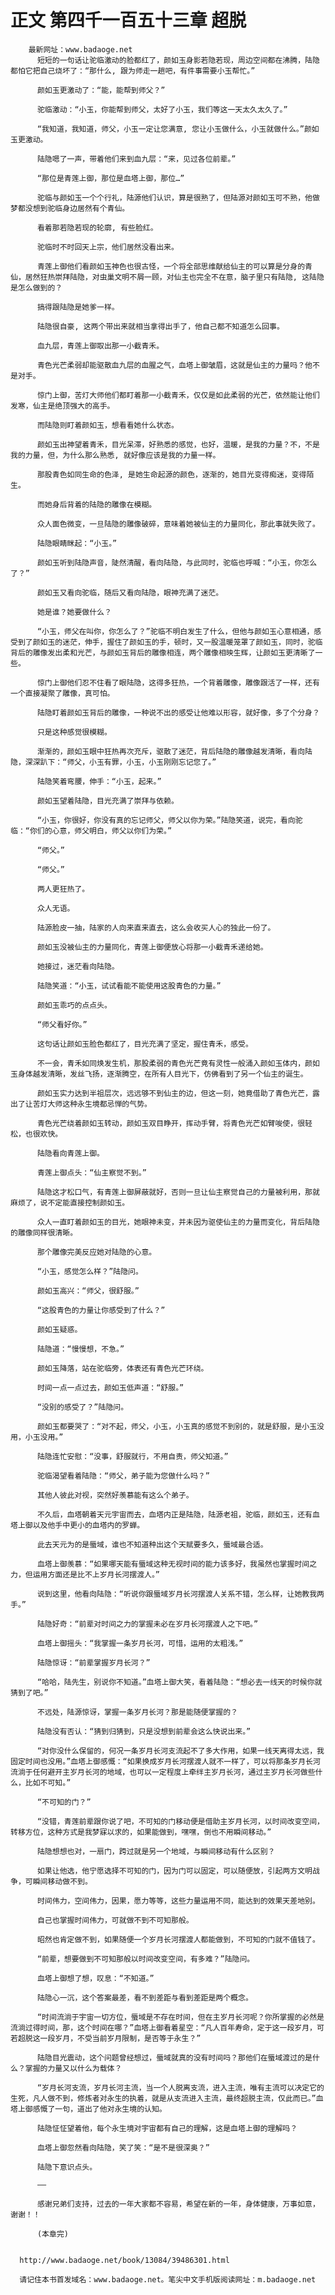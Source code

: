 # 正文 第四千一百五十三章 超脱
        最新网址：www.badaoge.net
          短短的一句话让驼临激动的脸都红了，颜如玉身影若隐若现，周边空间都在沸腾，陆隐都怕它把自己烧坏了：“那什么, 跟为师走一趟吧，有件事需要小玉帮忙。”
      
          颜如玉更激动了：“能，能帮到师父？”
      
          驼临激动：“小玉，你能帮到师父，太好了小玉，我们等这一天太久太久了。”
      
          “我知道，我知道，师父，小玉一定让您满意, 您让小玉做什么，小玉就做什么。”颜如玉更激动。
      
          陆隐嗯了一声，带着他们来到血九层：“来，见过各位前辈。”
      
          “那位是青莲上御，那位是血塔上御，那位…”
      
          驼临与颜如玉一个个行礼，陆源他们认识，算是很熟了，但陆源对颜如玉可不熟，他做梦都没想到驼临身边居然有个青仙。
      
          看着那若隐若现的轮廓, 有些脸红。
      
          驼临时不时回天上宗，他们居然没看出来。
      
          青莲上御他们看颜如玉神色也很古怪，一个将全部思维献给仙主的可以算是分身的青仙，居然狂热崇拜陆隐，对虫巢文明不屑一顾，对仙主也完全不在意，脑子里只有陆隐, 这陆隐是怎么做到的？
      
          搞得跟陆隐是她爹一样。
      
          陆隐很自豪, 这两个带出来就相当拿得出手了，他自己都不知道怎么回事。
      
          血九层，青莲上御取出那一小截青禾。
      
          青色光芒柔弱却能驱散血九层的血腥之气，血塔上御皱眉，这就是仙主的力量吗？他不是对手。
      
          惊门上御，苦灯大师他们都盯着那一小截青禾，仅仅是如此柔弱的光芒，依然能让他们发寒，仙主是绝顶强大的高手。
      
          而陆隐则盯着颜如玉，想看看她什么状态。
      
          颜如玉出神望着青禾，目光呆滞，好熟悉的感觉，也好，温暖，是我的力量？不，不是我的力量，但，为什么那么熟悉, 就好像应该是我的力量一样。
      
          那股青色如同生命的色泽, 是她生命起源的颜色，逐渐的，她目光变得痴迷，变得陌生。
      
          而她身后背着的陆隐的雕像在模糊。
      
          众人面色微变，一旦陆隐的雕像破碎，意味着她被仙主的力量同化，那此事就失败了。
      
          陆隐眼睛眯起：“小玉。”
      
          颜如玉听到陆隐声音，陡然清醒，看向陆隐，与此同时，驼临也呼喊：“小玉，你怎么了？”
      
          颜如玉又看向驼临，随后又看向陆隐，眼神充满了迷茫。
      
          她是谁？她要做什么？
      
          “小玉，师父在叫你，你怎么了？”驼临不明白发生了什么，但他与颜如玉心意相通，感受到了颜如玉的迷茫，伸手，握住了颜如玉的手，顿时，又一股温暖笼罩了颜如玉，同时，驼临背后的雕像发出柔和光芒，与颜如玉背后的雕像相连，两个雕像相映生辉，让颜如玉更清晰了一些。
      
          惊门上御他们忍不住看了眼陆隐，这得多狂热，一个背着雕像，雕像跟活了一样，还有一个直接凝聚了雕像，真可怕。
      
          陆隐盯着颜如玉背后的雕像，一种说不出的感受让他难以形容，就好像，多了个分身？
      
          只是这种感觉很模糊。
      
          渐渐的，颜如玉眼中狂热再次充斥，驱散了迷茫，背后陆隐的雕像越发清晰，看向陆隐，深深趴下：“师父，小玉有罪，小玉，小玉刚刚忘记您了。”
      
          陆隐笑着弯腰，伸手：“小玉，起来。”
      
          颜如玉望着陆隐，目光充满了崇拜与依赖。
      
          “小玉，你很好，你没有真的忘记师父，师父以你为荣。”陆隐笑道，说完，看向驼临：“你们的心意，师父明白，师父以你们为荣。”
      
          “师父。”
      
          “师父。”
      
          两人更狂热了。
      
          众人无语。
      
          陆源脸皮一抽，陆家的人向来直来直去，这么会收买人心的独此一份了。
      
          颜如玉没被仙主的力量同化，青莲上御便放心将那一小截青禾递给她。
      
          她接过，迷茫看向陆隐。
      
          陆隐笑道：“小玉，试试看能不能使用这股青色的力量。”
      
          颜如玉乖巧的点点头。
      
          “师父看好你。”
      
          这句话让颜如玉脸色都红了，目光充满了坚定，握住青禾，感受。
      
          不一会，青禾如同焕发生机，那股柔弱的青色光芒竟有灵性一般涌入颜如玉体内，颜如玉身体越发清晰，发丝飞扬，逐渐腾空，在所有人目光下，仿佛看到了另一个仙主的诞生。
      
          颜如玉实力达到半祖层次，远远够不到仙主的边，但这一刻，她竟借助了青色光芒，露出了让苦灯大师这种永生境都忌惮的气势。
      
          青色光芒绕着颜如玉转动，颜如玉双目睁开，挥动手臂，将青色光芒如臂唆使，很轻松，也很欢快。
      
          陆隐看向青莲上御。
      
          青莲上御点头：“仙主察觉不到。”
      
          陆隐这才松口气，有青莲上御屏蔽就好，否则一旦让仙主察觉自己的力量被利用，那就麻烦了，说不定能直接控制颜如玉。
      
          众人一直盯着颜如玉的目光，她眼神未变，并未因为驱使仙主的力量而变化，背后陆隐的雕像同样很清晰。
      
          那个雕像完美反应她对陆隐的心意。
      
          “小玉，感觉怎么样？”陆隐问。
      
          颜如玉高兴：“师父，很舒服。”
      
          “这股青色的力量让你感受到了什么？”
      
          颜如玉疑惑。
      
          陆隐道：“慢慢想，不急。”
      
          颜如玉降落，站在驼临旁，体表还有青色光芒环绕。
      
          时间一点一点过去，颜如玉低声道：“舒服。”
      
          “没别的感受了？”陆隐问。
      
          颜如玉都要哭了：“对不起，师父，小玉，小玉真的感觉不到别的，就是舒服，是小玉没用，小玉没用。”
      
          陆隐连忙安慰：“没事，舒服就行，不用自责，师父知道。”
      
          驼临渴望看着陆隐：“师父，弟子能为您做什么吗？”
      
          其他人彼此对视，突然好羡慕能有这么个弟子。
      
          不久后，血塔朝着天元宇宙而去，血塔内正是陆隐，陆源老祖，驼临，颜如玉，还有血塔上御以及他手中更小的血塔内的罗蝉。
      
          此去天元为的是蜃域，谁也不知道种出这个天赋要多久，蜃域最合适。
      
          血塔上御羡慕：“如果哪天能有蜃域这种无视时间的能力该多好，我虽然也掌握时间之力，但运用方面还是比不上岁月长河摆渡人。”
      
          说到这里，他看向陆隐：“听说你跟蜃域岁月长河摆渡人关系不错，怎么样，让她教我两手。”
      
          陆隐好奇：“前辈对时间之力的掌握未必在岁月长河摆渡人之下吧。”
      
          血塔上御摇头：“我掌握一条岁月长河，可惜，运用的太粗浅。”
      
          陆隐惊讶：“前辈掌握岁月长河？”
      
          “哈哈，陆先生，别说你不知道。”血塔上御大笑，看着陆隐：“想必去一线天的时候你就猜到了吧。”
      
          不远处，陆源惊讶，掌握一条岁月长河？那是能随便掌握的？
      
          陆隐没有否认：“猜到归猜到，只是没想到前辈会这么快说出来。”
      
          “对你没什么保留的，何况一条岁月长河支流起不了多大作用，如果一线天离得太远，我固定时间也没用。”血塔上御感慨：“如果换成岁月长河摆渡人就不一样了，可以将那条岁月长河流淌于任何避开主岁月长河的地域，也可以一定程度上牵绊主岁月长河，通过主岁月长河做些什么，比如不可知。”
      
          “不可知的门？”
      
          “没错，青莲前辈跟你说了吧，不可知的门移动便是借助主岁月长河，以时间改变空间，转移方位，这种方式是我梦寐以求的，如果能做到，嘿嘿，倒也不用瞬间移动。”
      
          陆隐想想也对，一扇门，跨过就是另一个地域，与瞬间移动有什么区别？
      
          如果让他选，他宁愿选择不可知的门，因为门可以固定，可以随便放，引起两方文明战争，可瞬间移动做不到。
      
          时间伟力，空间伟力，因果，愿力等等，这些力量运用不同，能达到的效果天差地别。
      
          自己也掌握时间伟力，可就做不到不可知那般。
      
          昭然也肯定做不到，如果随便一个岁月长河摆渡人都能做到，不可知的门就不值钱了。
      
          “前辈，想要做到不可知那般以时间改变空间，有多难？”陆隐问。
      
          血塔上御想了想，叹息：“不知道。”
      
          陆隐心一沉，这个答案最差，看不到差距与看到差距是两个概念。
      
          “时间流淌于宇宙一切方位，蜃域是不存在时间，但在主岁月长河呢？你所掌握的必然是流淌过得时间，那，这个时间在哪？”血塔上御看着星空：“凡人百年寿命，定于这一段岁月，可若超脱这一段岁月，不受当前岁月限制，是否等于永生？”
      
          陆隐目光震动，这个问题曾经想过，蜃域就真的没有时间吗？那他们在蜃域渡过的是什么？掌握的力量又以什么为载体？
      
          “岁月长河支流，岁月长河主流，当一个人脱离支流，进入主流，唯有主流可以决定它的生死，凡人做不到，修炼者对永生的执着，就是从支流进入主流，最终超脱主流，仅此而已。”血塔上御感慨了一句，道出了他对永生境的认知。
      
          陆隐怔怔望着他，每个永生境对宇宙都有自己的理解，这是血塔上御的理解吗？
      
          血塔上御忽然看向陆隐，笑了笑：“是不是很深奥？”
      
          陆隐下意识点头。
      
          ——
      
          感谢兄弟们支持，过去的一年大家都不容易，希望在新的一年，身体健康，万事如意，谢谢！！
      
          (本章完)
      
      
      http://www.badaoge.net/book/13084/39486301.html
      
      请记住本书首发域名：www.badaoge.net。笔尖中文手机版阅读网址：m.badaoge.net